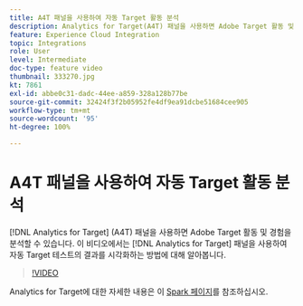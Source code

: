 ```yaml
---
title: A4T 패널을 사용하여 자동 Target 활동 분석
description: Analytics for Target(A4T) 패널을 사용하면 Adobe Target 활동 및 경험을 분석할 수 있습니다. 이 비디오에서는 Analytics for Target 패널을 사용하여 자동 Target 테스트의 결과를 시각화하는 방법에 대해 알아봅니다.
feature: Experience Cloud Integration
topic: Integrations
role: User
level: Intermediate
doc-type: feature video
thumbnail: 333270.jpg
kt: 7861
exl-id: abbe0c31-dadc-44ee-a859-328a128b77be
source-git-commit: 32424f3f2b05952fe4df9ea91dcbe51684cee905
workflow-type: tm+mt
source-wordcount: '95'
ht-degree: 100%

---
```


# A4T 패널을 사용하여 자동 Target 활동 분석

[!DNL Analytics for Target] (A4T) 패널을 사용하면 Adobe Target 활동 및 경험을 분석할 수 있습니다. 이 비디오에서는 [!DNL Analytics for Target] 패널을 사용하여 자동 Target 테스트의 결과를 시각화하는 방법에 대해 알아봅니다.

>[!VIDEO](https://video.tv.adobe.com/v/3412971/?quality=12&learn=on&captions=kor)

Analytics for Target에 대한 자세한 내용은 이 [Spark 페이지](https://spark.adobe.com/page/Lo3Spm4oBOvwF/)를 참조하십시오.
